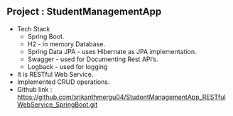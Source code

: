 Project : StudentManagementApp
-----------------------------------------------
- Tech Stack
  - Spring Boot.
  - H2 - in memory Database.
  - Spring Data JPA - uses Hibernate as JPA implementation.
  - Swagger - used for Documenting Rest API’s.
  - Logback - used for logging
- It is RESTful Web Service.
- Implemented CRUD operations.
- Github link : https://github.com/srikanthmergu04/StudentManagementApp_RESTfulWebService_SpringBoot.git
